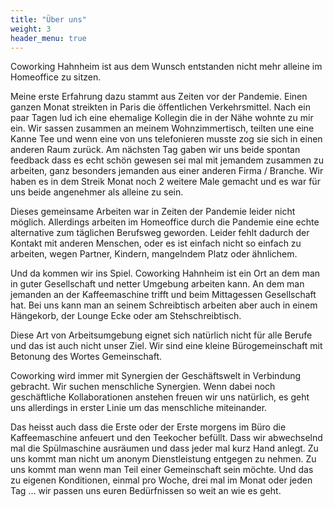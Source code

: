 ```yaml
---
title: "Über uns"
weight: 3
header_menu: true
---
```


Coworking Hahnheim ist aus dem Wunsch entstanden nicht mehr alleine im Homeoffice zu sitzen. 

Meine erste Erfahrung dazu stammt aus Zeiten vor der Pandemie. Einen ganzen Monat streikten in Paris die öffentlichen Verkehrsmittel. Nach ein paar Tagen lud ich eine ehemalige Kollegin die in der Nähe wohnte zu mir ein. Wir sassen zusammen an meinem Wohnzimmertisch, teilten une eine Kanne Tee und wenn eine von uns telefonieren musste zog sie sich in einen anderen Raum zurück. 
Am nächsten Tag gaben wir uns beide spontan feedback dass es echt schön gewesen sei mal mit jemandem zusammen zu arbeiten, ganz besonders jemanden aus einer anderen Firma / Branche. Wir haben es in dem Streik Monat noch 2 weitere Male gemacht und es war für uns beide angenehmer als alleine zu sein.

Dieses gemeinsame Arbeiten war in Zeiten der Pandemie leider nicht  möglich. Allerdings arbeiten im Homeoffice durch die Pandemie eine echte alternative zum täglichen Berufsweg geworden. 
Leider fehlt dadurch der Kontakt mit anderen Menschen, oder es ist einfach nicht so einfach zu arbeiten, wegen Partner, Kindern, mangelndem Platz oder ähnlichem. 

Und da kommen wir ins Spiel. Coworking Hahnheim ist ein Ort an dem man in guter Gesellschaft und netter Umgebung arbeiten kann. An dem man jemanden an der Kaffeemaschine trifft und beim Mittagessen Gesellschaft hat. Bei uns kann man an seinem Schreibtisch arbeiten aber auch in einem Hängekorb, der Lounge Ecke oder am Stehschreibtisch. 

Diese Art von Arbeitsumgebung eignet sich natürlich nicht für alle Berufe und das ist auch nicht unser Ziel. Wir sind eine kleine Bürogemeinschaft mit Betonung des Wortes Gemeinschaft. 

Coworking wird immer mit Synergien der Geschäftswelt in Verbindung gebracht. Wir suchen menschliche Synergien. Wenn dabei noch geschäftliche Kollaborationen anstehen freuen wir uns natürlich, es geht uns allerdings in erster Linie um das menschliche miteinander. 

Das heisst auch dass die Erste oder der Erste morgens im Büro die Kaffeemaschine anfeuert und den Teekocher befüllt. Dass wir abwechselnd mal die Spülmaschine ausräumen und dass jeder mal kurz Hand anlegt. 
Zu uns kommt man nicht um anonym Dienstleistung entgegen zu nehmen. Zu uns kommt man wenn man Teil einer Gemeinschaft sein möchte.
Und das zu eigenen Konditionen, einmal pro Woche, drei mal im Monat oder jeden Tag … wir passen uns euren Bedürfnissen so weit an wie es geht. 


